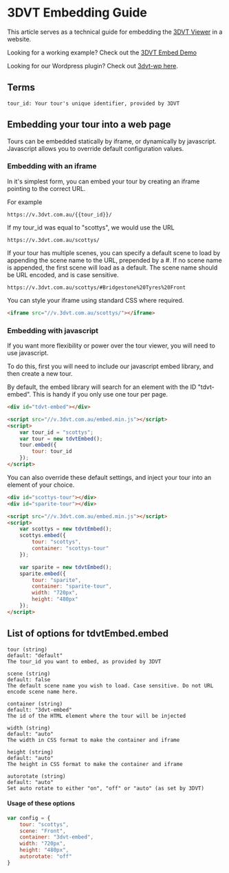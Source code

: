 # 3DVT Embedding Guide
This article serves as a technical guide for embedding the [3DVT Viewer](https://v.3dvt.com.au/scottys) in a website.

Looking for a working example? Check out the [3DVT Embed Demo](https://www.3dvt.com.au/embed-demo.html)

Looking for our Wordpress plugin? Check out [3dvt-wp here](https://github.com/isdampe/3dvt-wp).

## Terms

```
tour_id: Your tour's unique identifier, provided by 3DVT
```

## Embedding your tour into a web page
Tours can be embedded statically by iframe, or dynamically by javascript. Javascript allows you to override default configuration values.

### Embedding with an iframe
In it's simplest form, you can embed your tour by creating an iframe pointing to the correct URL.

For example

```
https://v.3dvt.com.au/{{tour_id}}/
```

If my tour_id was equal to "scottys", we would use the URL

```
https://v.3dvt.com.au/scottys/
```

If your tour has multiple scenes, you can specify a default scene to load by appending the scene name to the URL, prepended by a #.
If no scene name is appended, the first scene will load as a default. The scene name should be URL encoded, and is case sensitive.

```
https://v.3dvt.com.au/scottys/#Bridgestone%20Tyres%20Front
```


You can style your iframe using standard CSS where required.

```html
<iframe src="//v.3dvt.com.au/scottys/"></iframe>
```

### Embedding with javascript
If you want more flexibility or power over the tour viewer, you will need to use javascript.

To do this, first you will need to include our javascript embed library, and then create a new tour.

By default, the embed library will search for an element with the ID "tdvt-embed". This is handy if you only use one tour per page.

```html
<div id="tdvt-embed"></div>

<script src="//v.3dvt.com.au/embed.min.js"></script>
<script>
    var tour_id = "scottys";
    var tour = new tdvtEmbed();
    tour.embed({
        tour: tour_id
    });
</script>
```

You can also override these default settings, and inject your tour into an element of your choice.


```html
<div id="scottys-tour"></div>
<div id="sparite-tour"></div>

<script src="//v.3dvt.com.au/embed.min.js"></script>
<script>
    var scottys = new tdvtEmbed();
    scottys.embed({
        tour: "scottys",
        container: "scottys-tour"
    });

    var sparite = new tdvtEmbed();
    sparite.embed({
        tour: "sparite",
        container: "sparite-tour",
        width: "720px",
        height: "480px"
    });
</script>
```

## List of options for tdvtEmbed.embed

```
tour (string)
default: "default"
The tour_id you want to embed, as provided by 3DVT

scene (string)
default: false
The default scene name you wish to load. Case sensitive. Do not URL encode scene name here.

container (string)
default: "3dvt-embed"
The id of the HTML element where the tour will be injected

width (string)
default: "auto"
The width in CSS format to make the container and iframe

height (string)
default: "auto"
The height in CSS format to make the container and iframe

autorotate (string)
default: "auto"
Set auto rotate to either "on", "off" or "auto" (as set by 3DVT)
```

#### Usage of these options

```javascript
var config = {
    tour: "scottys",
    scene: "Front",
    container: "3dvt-embed",
    width: "720px",
    height: "480px",
    autorotate: "off"
}
```
